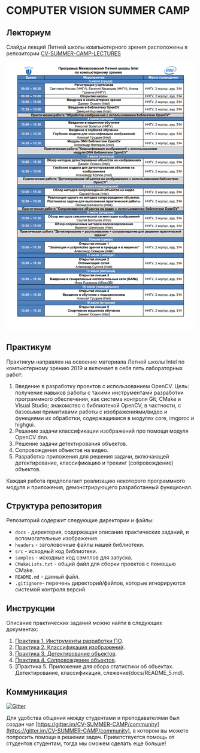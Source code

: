 # COMPUTER VISION SUMMER CAMP

## Лекториум

Слайды лекций Летней школы компьютерного зрения расположены в репозитории [CV-SUMMER-CAMP-LECTURES](https://github.com/itlab-vision/CV-SUMMER-CAMP-LECTURES)

![school_program](docs/cvcamp_program.png)

## Практикум

Практикум направлен на освоение материала Летней школы Intel по компьютерному зрению 2019 и включает в себя пять лабораторных работ:

1. Введение в разработку проектов с использованием OpenCV. Цель: получение навыков работы с такими инструментами разработки программного обеспечения, как система контроля Git, CMake и Visual Studio; знакомство с библиотекой OpenCV, в частности, с базовыми примитивами работы с изображениями/видео и функциями их обработки, содержащимися в модулях core, imgproc и highgui. 
1. Решение задачи классификации изображений про помощи модуля OpenCV dnn.
1. Решение задачи детектирования объектов.
1. Сопровождения объектов на видео.
1. Разработка приложения для решения задачи, включающей детектирование, классификацию и трекинг (сопровождение) объектов. 

Каждая работа предполагает реализацию некоторого программного модуля и приложения, демонстрирующего разработанный функционал.

## Структура репозитория

Репозиторий содержит следующие директории и файлы:

  - `docs` - директория, содержащая описание практических заданий, и вспомогательные изображения.
  - `headers` - заголовочные файлы нашей библиотеки.
  - `src` - исходный код библиотеки.
  - `samples` - исходные код сэмплов для запуска.
  - `CMakeLists.txt` - общий файл для сборки проектов с помощью CMake.
  - `README.md` - данный файл.
  - `.gitignore`- перечень директорий/файлов, которые игнорируются системой контроля версий.
  
## Инструкции

Описание практических заданий можно найти в следующих документах:

  1. [Практика 1. Инструменты разработки ПО](docs/README_1.md).
  1. [Практика 2. Классификация изображений](docs/README_2.md).
  1. [Практика 3. Детектирование объектов](docs/README_3.md).
  1. [Практика 4. Сопровождение объектов](docs/README_4.md).
  1. [Практика 5. Приложение для сбора статистики об объектах. Детектирование, классификация, слежение(docs/README_5.md).

## Коммуникация

[![Gitter](https://badges.gitter.im/CV-SUMMER-CAMP/community.svg)](https://gitter.im/CV-SUMMER-CAMP/community?utm_source=badge&utm_medium=badge&utm_campaign=pr-badge)

Для удобства общения между студентами и преподавателями был создан чат [https://gitter.im/CV-SUMMER-CAMP/community](https://gitter.im/CV-SUMMER-CAMP/community), в котором вы можете попросить помощи в решении задач. Приветствуется помощь от студентов студентам, тогда мы сможем сделать еще больше!



